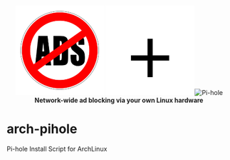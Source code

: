 <p align="center">
<a href="https://pi-hole.net"><img src=".scrots/adblocking.jpg" width="200" height="200" alt="Pi-hole"></a> <img src=".scrots/plus.png"><img src="https://pi-hole.github.io/graphics/Vortex/Vortex_with_text.png" width="150" height="255" alt="Pi-hole" <br/>
<b>Network-wide ad blocking via your own Linux hardware</b><br/>
</p>

# arch-pihole
Pi-hole Install Script for ArchLinux
